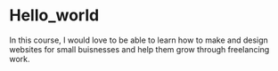 # Hello_world
In this course, I would love to be able to learn how to make and design websites for small buisnesses and help them grow through freelancing work.
